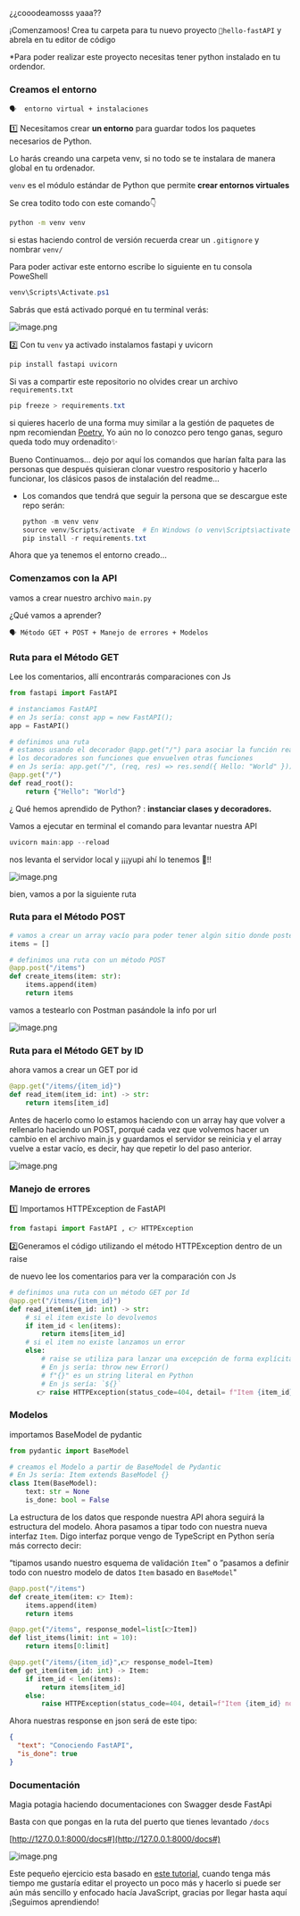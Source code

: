 ¿¿cooodeamosss yaaa??

¡Comenzamoos!
Crea tu carpeta para tu nuevo proyecto `📁hello-fastAPI` y abrela en tu editor de código

*Para poder realizar este proyecto necesitas tener python instalado en tu ordendor.

### Creamos el entorno

<aside>
    
    🗣  entorno virtual + instalaciones

</aside>

1️⃣ Necesitamos crear **un entorno** para guardar todos los paquetes necesarios de Python.

Lo harás creando una carpeta venv, si no todo se te instalara de manera global en tu ordenador.

`venv` es el módulo estándar de Python que permite **crear entornos virtuales**

Se crea todito todo con este comando👇

```bash
python -m venv venv
```

si estas haciendo control de versión recuerda crear un `.gitignore` y nombrar `venv/`

Para poder activar este entorno escribe lo siguiente en tu consola PoweShell

```powershell
venv\Scripts\Activate.ps1
```

Sabrás que está activado porqué en tu terminal verás:

![image.png](./files/image.png)

2️⃣ Con tu `venv` ya activado instalamos fastapi y uvicorn

```powershell
pip install fastapi uvicorn
```

Si vas a compartir este repositorio no olvides crear un archivo `requirements.txt`

```powershell
pip freeze > requirements.txt
```

si quieres hacerlo de una forma muy similar a la gestión de paquetes de npm recomiendan [Poetry](https://python-poetry.org/), Yo aún no lo conozco pero tengo ganas, seguro queda todo muy ordenadito✨

Bueno Continuamos… dejo por aquí los comandos que harían falta para las personas que después quisieran clonar vuestro respositorio y hacerlo funcionar, los clásicos pasos de instalación del readme...

- Los comandos que tendrá que seguir la persona que se descargue este repo serán:
    
    ```powershell
    python -m venv venv
    source venv/Scripts/activate  # En Windows (o venv\Scripts\activate en CMD)
    pip install -r requirements.txt
    ```
    

Ahora que ya tenemos el entorno creado…

### Comenzamos con la API

vamos a crear nuestro archivo `main.py`

¿Qué vamos a aprender?

<aside>

    🗣 Método GET + POST + Manejo de errores + Modelos
</aside>

### Ruta para el Método GET

Lee los comentarios, allí encontrarás comparaciones con Js

```python
from fastapi import FastAPI

# instanciamos FastAPI
# en Js sería: const app = new FastAPI();
app = FastAPI()

# definimos una ruta
# estamos usando el decorador @app.get("/") para asociar la función read_root() con la ruta /.
# los decoradores son funciones que envuelven otras funciones
# en Js sería: app.get("/", (req, res) => res.send({ Hello: "World" }));
@app.get("/")
def read_root():
    return {"Hello": "World"}
```

¿ Qué hemos aprendido de Python? : **instanciar clases y decoradores.**

Vamos a ejecutar en terminal el comando para levantar nuestra API

```powershell
uvicorn main:app --reload
```

nos levanta el servidor local y ¡¡¡yupi ahí lo tenemos 🥳!!

![image.png](./files//image-1.png)

bien, vamos a por la siguiente ruta

### Ruta para el Método POST

```python
# vamos a crear un array vacío para poder tener algún sitio donde postear algo, ya que aún no tenemos la base de datos
items = [] 

# definimos una ruta con un método POST
@app.post("/items")
def create_items(item: str):
    items.append(item)
    return items
```

vamos a testearlo con Postman pasándole la info por url

![image.png](./files/image-2.png)

### Ruta para el Método GET by ID

ahora vamos a crear un GET por id

```python
@app.get("/items/{item_id}")
def read_item(item_id: int) -> str:
    return items[item_id]
```

Antes de hacerlo como lo estamos haciendo con un array hay que volver a rellenarlo haciendo un POST, porqué cada vez que volvemos hacer un cambio en el archivo main.js y guardamos el servidor se reinicia y el array vuelve a estar vacío, es decir, hay que repetir lo del paso anterior.

![image.png](./files/image-3.png)

### **Manejo de errores**

1️⃣ Importamos HTTPException de FastAPI

```python
from fastapi import FastAPI , 👉 HTTPException

```

2️⃣Generamos el código utilizando el método HTTPException dentro de un raise

de nuevo lee los comentarios para ver la comparación con Js

```python
# definimos una ruta con un método GET por Id
@app.get("/items/{item_id}")
def read_item(item_id: int) -> str:
    # si el item existe lo devolvemos
    if item_id < len(items):
        return items[item_id]
    # si el item no existe lanzamos un error
    else:
        # raise se utiliza para lanzar una excepción de forma explícita en Python.
        # En js sería: throw new Error()
        # f"{}" es un string literal en Python
        # En js sería: `${}`
       👉 raise HTTPException(status_code=404, detail= f"Item {item_id} not found")
```

### Modelos

 importamos BaseModel de pydantic

```python
from pydantic import BaseModel

```

```python
# creamos el Modelo a partir de BaseModel de Pydantic
# En Js sería: Item extends BaseModel {}
class Item(BaseModel):
    text: str = None
    is_done: bool = False
```

La estructura de los datos que responde nuestra API ahora seguirá la estructura del modelo. Ahora pasamos a tipar todo con nuestra nueva interfaz `Item`. Digo interfaz porque vengo de TypeScript en Python sería más correcto decir:

“tipamos  usando nuestro esquema de validación `Item`" o ”pasamos a definir todo con nuestro modelo de datos `Item` basado en `BaseModel`"

```python
@app.post("/items")
def create_item(item: 👉 Item):
    items.append(item)
    return items

@app.get("/items", response_model=list[👉Item])
def list_items(limit: int = 10):
    return items[0:limit]

@app.get("/items/{item_id}",👉 response_model=Item)
def get_item(item_id: int) -> Item:
    if item_id < len(items):
        return items[item_id]
    else:
        raise HTTPException(status_code=404, detail=f"Item {item_id} not found")
```

 Ahora nuestras response en json será de este tipo:

```json
{
  "text": "Conociendo FastAPI",
  "is_done": true
}
```

### **Documentación**

Magia potagia haciendo documentaciones con Swagger desde FastApi

Basta con que pongas en la ruta del puerto que tienes levantado `/docs`

[http://127.0.0.1:8000/docs#](http://127.0.0.1:8000/docs#) 

![image.png](./files/image-4.png)

Este pequeño ejercicio esta basado en [este tutorial](https://www.youtube.com/watch?v=iWS9ogMPOI0), cuando tenga más tiempo me gustaría editar el proyecto un poco más y hacerlo si puede ser aún más sencillo y enfocado hacía JavaScript, gracias por llegar hasta aquí ¡Seguimos aprendiendo!
